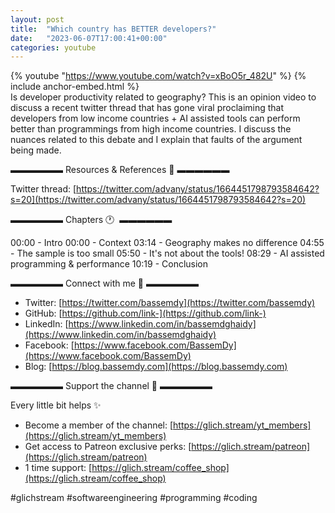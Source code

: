 ```yaml
---
layout: post
title:  "Which country has BETTER developers?"
date:   "2023-06-07T17:00:41+00:00"
categories: youtube
---
```

{% youtube  "https://www.youtube.com/watch?v=xBoO5r_482U" %}
{% include anchor-embed.html %}
<br />
Is developer productivity related to geography? This is an opinion video to discuss a recent twitter thread that has gone viral proclaiming that developers from low income countries + AI assisted tools can perform better than programmings from high income countries. I discuss the nuances related to this debate and I explain that faults of the argument being made.

▬▬▬▬▬▬ Resources &amp; References 📕 ▬▬▬▬▬▬

Twitter thread: [https://twitter.com/advany/status/1664451798793584642?s=20](https://twitter.com/advany/status/1664451798793584642?s=20)

▬▬▬▬▬▬ Chapters 🕐  ▬▬▬▬▬▬

00:00 - Intro
00:00 - Context 
03:14 - Geography makes no difference 
04:55 - The sample is too small 
05:50 - It's not about the tools! 
08:29 - AI assisted programming &amp; performance 
10:19 - Conclusion 

▬▬▬▬▬▬ Connect with me 👋 ▬▬▬▬▬▬

- Twitter: [https://twitter.com/bassemdy](https://twitter.com/bassemdy)
- GitHub: [https://github.com/link-](https://github.com/link-)
- LinkedIn: [https://www.linkedin.com/in/bassemdghaidy](https://www.linkedin.com/in/bassemdghaidy)
- Facebook: [https://www.facebook.com/BassemDy](https://www.facebook.com/BassemDy)
- Blog: [https://blog.bassemdy.com](https://blog.bassemdy.com)

▬▬▬▬▬▬ Support the channel 💜 ▬▬▬▬▬▬

Every little bit helps ✨
- Become a member of the channel: [https://glich.stream/yt_members](https://glich.stream/yt_members)
- Get access to Patreon exclusive perks: [https://glich.stream/patreon](https://glich.stream/patreon)
- 1 time support: [https://glich.stream/coffee_shop](https://glich.stream/coffee_shop)

#glichstream #softwareengineering #programming #coding
